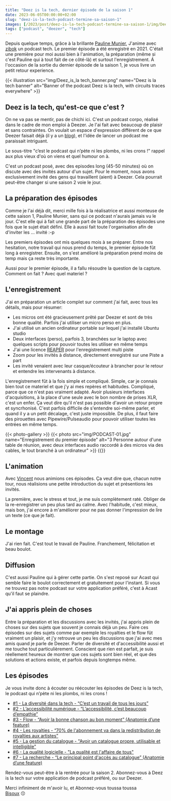 ```yaml
---
title: "Deez is la tech, dernier épisode de la saison 1"
date: 2023-06-05T00:00:00+02:00
slug: "deez-is-la-tech-podcast-termine-sa-saison-1"
images: [/2023/post/deez-is-la-tech-podcast-termine-sa-saison-1/img/Deez_is_la tech_banner_hu251062474fa46cd1e4b36816e7d49a51_2987978_1024x0_resize_box_3.png]
tags: ["podcast", "deezer", "tech"]
---
```


Depuis quelque temps, grâce à la brillante [Pauline Munier](https://fr.linkedin.com/in/pauline-munier-b8703048), J'anime avec [zibok](https://pouet.chapril.org/@zibok) un podcast tech.
Le premier épisode a été enregistré en 2021. C'était une première pour moi aussi bien à l'animation, 
la préparation (même si c'est Pauline qui à tout fait de ce côté-là) et surtout l'enregistrement.
Á l'occasion de la sortie du dernier épisode de la saison 1, je vous livre un petit retour experience. 

{{< illustration src="img/Deez_is_la tech_banner.png"        name="Deez is la tech banner"            alt="Banner of the podcast Deez is la tech, with circuits traces everywhere" >}}

## Deez is la tech, qu'est-ce que c'est ?

On ne va pas se mentir, pas de chichi ici. C'est un podcast corpo, réalisé dans le cadre de mon emploi à Deezer. 
Je l'ai fait avec beaucoup de plaisir et sans contraintes.
On voulait un espace d'expression différent de ce que Deezer faisait déjà (il y a un [blog](https://deezer.io/)), 
et l'idée de lancer un podcast me paraissait intriguant.

Le sous-titre "c’est le podcast qui n’pète ni les plombs, ni les crons !" rappel aux plus vieux d'où on viens et quel humour on à.

C'est un podcast posé, avec des episodes long (45-50 minutes) où on discute avec des invités autour d'un sujet.
Pour le moment, nous avons exclusivement invité des gens qui travaillent (aient) à Deezer. 
Cela pourrait peut-être changer si une saison 2 voie le jour. 

## La préparation des épisodes

Comme je l'ai déjà dit, merci mille fois à la réalisatrice et aussi monteuse de cette saison 1, Pauline Munier, sans qui
ce podcast n'aurais jamais vu le jour. C'est elle qui à fait une grande part de la préparation des épisodes une fois que le sujet
était défini. Elle à aussi fait toute l'organisation afin de d'inviter les … invité :-p

Les premiers épisodes ont mis quelques mois à se préparer. Entre nos hesitation, notre travail qui nous prend du temps, 
le premier épisode fût long à enregistrer. Ensuite, on s'est amélioré la préparation prend moins de temp mais ça reste très importante.

Aussi pour le premier épisode, il a fallu résoudre la question de la capture. Comment on fait ? Avec quel materiel ?

## L'enregistrement

J'ai en préparation un article complet sur comment j'ai fait, avec tous les détails, mais pour résumer:
 - Les micros ont été gracieusement prêté par Deezer et sont de très bonne qualité. Parfois j'ai utiliser un micro perso en plus.
 - J'ai utilisé un ancien ordinateur portable sur lequel j'ai installé Ubuntu studio
 - Deux interfaces (perso), parfois 3, branchées sur le laptop avec quelques scripts pour pouvoir toutes les utiliser en même temps
 - J'ai une licence [REAPER](https://www.reaper.fm/) pour l'enregistrement multi piste
 - Zoom pour les invités à distance, directement enregistré sur une Piste a part
 - Les invité venaient avec leur casque/écouteur à brancher pour le retour et entendre les intervenants à distance.

L'enregistrement fût à la fois simple et compliqué. Simple, car je connais bien tout ce materiel et que 
j'y ai mes repères et habitudes. Compliqué, parce que ce n'est pas vraiment adapté. Avoir plusieurs interfaces d'acquisitions, 
à la place d'une seule avec le bon nombre de prises XLR, c'est un enfer. Ça veut dire qu'il n'est pas possible d'avoir un retour 
propre et syncrhonisé. C'est parfois difficile de s'entendre soi-même parler, et quand il y a un petit décalage, c'est 
juste impossible. De plus, il faut faire des pirouettes avec Pipewire/Pulseaudio pour pouvoir utiliser toutes les entrées en même temps. 

{{< photo-gallery >}}
{{< photo src="img/PODCAST-01.jpg" name="Enregistrement du premier épisode" alt="3 Personne autour d'une table de réunion, avec deux interfaces audio raccordé à des micros via des cables, le tout branché à un ordinateur" >}}
{{</photo-gallery>}}

## L'animation 

Avec [Vincent](https://pouet.chapril.org/@zibok) nous animions ces épisodes. Ça veut dire que, chacun notre tour, nous réalisions une petite introduction du sujet
et présentions les invités. 

La première, avec le stress et tout, je me suis complètement raté. Obliger de la re-enregistrer un peu plus tard au calme.
Avec l'habitude, c'est mieux, mais bon, j'ai encore à m'améliorer pour ne pas donner l'impression de lire un texte (ce que je fait).

## Le montage

J'ai rien fait. C'est tout le travail de Pauline. Franchement, félicitation et beau boulot. 

## Diffusion

C'est aussi Pauline qui à gérer cette partie. On s'est reposé sur Acast qui semble faire le boulot correctement et gratuitement pour l'instant.
Si vous ne trouvez pas notre podcast sur votre application préféré, c'est à Acast qu'il faut se plaindre.

## J'ai appris plein de choses

Entre la préparation et les discussions avec les invités, j'ai appris plein de choses sur des sujets que souvent je connais déjà un peu.
Faire ces épisodes sur des sujets comme par exemple les royalties et le flow fût vraiment un plaisir, et j'y retrouve un peu les 
discussions que j'ai avec mes amis quand je parle de Deezer.
Parler de diversité et d'accessibilité aussi et me touche tout particulièrement. Conscient que rien est parfait, 
je suis réellement heureux de montrer que ces sujets sont bien réel, et que des solutions et actions existe, et parfois depuis longtemps même.

## Les épisodes

Je vous invite donc à écouter ou réécouter les épisodes de Deez is la tech, le podcast qui n’pète ni les plombs, ni les crons !

- [#1 - La diversité dans la tech - “C’est un travail de tous les jours”](https://shows.acast.com/deez-is-la-tech/episodes/1-la-diversite-dans-la-tech)
- [#2 - L’accessibilité numérique - “L’accessibilité, c’est beaucoup d’empathie”](https://shows.acast.com/deez-is-la-tech/episodes/2-laccessibilite-numerique)
- [#3 - Flow - “Avoir la bonne chanson au bon moment” (Anatomie d’une feature)](https://shows.acast.com/deez-is-la-tech/episodes/3-flow)
- [#4 - Les royalties - “70% de l'abonnement va dans la redistribution de royalties aux artistes”](https://shows.acast.com/deez-is-la-tech/episodes/4-les-royalties)
- [#5 - La gestion du catalogue - "Avoir un catalogue propre, utilisable et intelligible"](https://shows.acast.com/deez-is-la-tech/episodes/5-la-gestion-du-catalogue)
- [#6 - La qualité logicielle - "La qualité est l'affaire de tous"](https://shows.acast.com/deez-is-la-tech/episodes/6-la-qualite-logicielle)
- [#7 - La recherche - “Le principal point d'accès au catalogue” (Anatomie d’une feature)](https://shows.acast.com/deez-is-la-tech/episodes/7-la-recherche)

Rendez-vous peut-être à la rentrée pour la saison 2. Abonnez-vous à Deez is la tech sur votre application de podcast préféré, ou sur Deezer.


Merci infiniment de m'avoir lu, et Abonnez-vous toussa toussa\
[Bisoux](/page/bisoux) :kissing:
